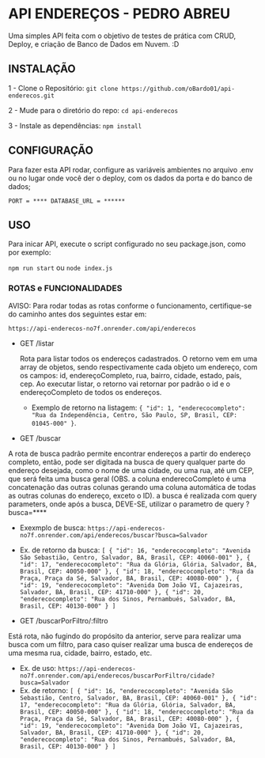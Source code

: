 
# API ENDEREÇOS - PEDRO ABREU

Uma simples API feita com o objetivo de testes de prática com CRUD, Deploy, e criação de Banco de Dados em Nuvem.
:D

## INSTALAÇÃO

1 - Clone o Repositório:
`git clone https://github.com/oBardo01/api-enderecos.git`

2 - Mude para o diretório do repo:
`cd api-enderecos`

3 - Instale as dependências:
`npm install`


## CONFIGURAÇÃO

Para fazer esta API rodar, configure as variáveis ambientes no arquivo .env ou no lugar onde você der o deploy, com os dados da porta e do banco de dados;

`PORT = ****
DATABASE_URL = ******`


## USO 

Para inicar API, execute o script configurado no seu package.json, como por exemplo:

`npm run start` ou `node index.js`


### ROTAS e FUNCIONALIDADES
AVISO: Para rodar todas as rotas conforme o funcionamento, certifique-se do caminho antes dos seguintes estar em:

`https://api-enderecos-no7f.onrender.com/api/enderecos`

 - GET /listar
   
   Rota para listar todos os endereços cadastrados. O retorno vem em uma array de objetos, sendo respectivamente cada objeto um endereço, com os campos:
   id, endereçoCompleto, rua, bairro, cidade, estado, país, cep. Ao executar listar, o retorno vai retornar por padrão o id e o endereçoCompleto de todos os endereços.
   - Exemplo de retorno na listagem:
     `{
        "id": 1,
        "enderecocompleto": "Rua da Independência, Centro, São Paulo, SP, Brasil, CEP: 01045-000"
      }`.
 
 -  GET /buscar

   A rota de busca padrão permite encontrar endereços a partir do endereço completo, então, pode ser digitada na busca de query qualquer parte do endereço desejada, como o nome de uma cidade, ou uma rua, até um CEP, que será feita uma busca geral (OBS. a coluna enderecoCompleto é uma concatenação das outras colunas gerando uma coluna automática de todas as outras colunas do endereço, exceto o ID). a busca é realizada com query parameters, onde após a busca, DEVE-SE, utilizar o parametro de query ?busca=****
   - Exexmplo de busca: `https://api-enderecos-no7f.onrender.com/api/enderecos/buscar?busca=Salvador`
   - Ex. de retorno da busca:
     `[
       {
        "id": 16,
        "enderecocompleto": "Avenida São Sebastião, Centro, Salvador, BA, Brasil, CEP: 40060-001"
       },
       {
        "id": 17,
        "enderecocompleto": "Rua da Glória, Glória, Salvador, BA, Brasil, CEP: 40050-000"
       },
       {
        "id": 18,
        "enderecocompleto": "Rua da Praça, Praça da Sé, Salvador, BA, Brasil, CEP: 40080-000"
       },
       {
        "id": 19,
        "enderecocompleto": "Avenida Dom João VI, Cajazeiras, Salvador, BA, Brasil, CEP: 41710-000"
       },
       {
        "id": 20,
        "enderecocompleto": "Rua dos Sinos, Pernambués, Salvador, BA, Brasil, CEP: 40130-000"
       }
      ]`

     
 - GET /buscarPorFiltro/:filtro

  Está rota, não fugindo do propósito da anterior, serve para realizar uma busca com um filtro, para caso quiser realizar uma busca de endereços de uma mesma rua, cidade, bairro, estado, etc.
  - Ex. de uso: `https://api-enderecos-no7f.onrender.com/api/enderecos/buscarPorFiltro/cidade?busca=Salvador`
  - Ex. de retorno:
     `[
       {
        "id": 16,
        "enderecocompleto": "Avenida São Sebastião, Centro, Salvador, BA, Brasil, CEP: 40060-001"
       },
       {
        "id": 17,
        "enderecocompleto": "Rua da Glória, Glória, Salvador, BA, Brasil, CEP: 40050-000"
       },
       {
        "id": 18,
        "enderecocompleto": "Rua da Praça, Praça da Sé, Salvador, BA, Brasil, CEP: 40080-000"
       },
       {
        "id": 19,
        "enderecocompleto": "Avenida Dom João VI, Cajazeiras, Salvador, BA, Brasil, CEP: 41710-000"
       },
       {
        "id": 20,
        "enderecocompleto": "Rua dos Sinos, Pernambués, Salvador, BA, Brasil, CEP: 40130-000"
       }
      ]`
